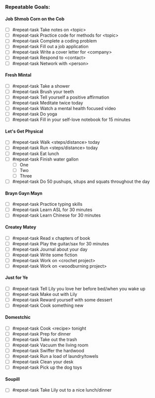 ### Repeatable Goals:

#### Job Shmob Corn on the Cob
- [ ] #repeat-task Take notes on \<topic\>
- [ ] #repeat-task Practice code for methods for \<topic\>
- [ ] #repeat-task Complete a coding problem
- [ ] #repeat-task Fill out a job application
- [ ] #repeat-task Write a cover letter for \<company\>
- [ ] #repeat-task Respond to \<contact\>
- [ ] #repeat-task Network with \<person\>

#### Fresh Mintal
- [ ] #repeat-task Take a shower
- [ ] #repeat-task Brush your teeth
- [ ] #repeat-task Tell yourself a positive affirmation
- [ ] #repeat-task Meditate twice today
- [ ] #repeat-task Watch a mental health focused video
- [ ] #repeat-task Do yoga
- [ ] #repeat-task Fill in your self-love notebook for 15 minutes

#### Let's Get Physical
- [ ] #repeat-task Walk \<steps/distance\> today
- [ ] #repeat-task Run \<steps/distance\> today
- [ ] #repeat-task Eat lunch
- [ ] #repeat-task Finish water gallon
	- [ ] One
	- [ ] Two
	- [ ] Three
- [ ] #repeat-task Do 50 pushups, situps and squats throughout the day

#### Brayn Gayn Mayn
- [ ] #repeat-task Practice typing skills
- [ ] #repeat-task Learn ASL for 30 minutes
- [ ] #repeat-task Learn Chinese for 30 minutes

#### Createy Matey
- [ ] #repeat-task Read x chapters of book
- [ ] #repeat-task Play the guitar/sax for 30 minutes
- [ ] #repeat-task Journal about your day
- [ ] #repeat-task Write some fiction
- [ ] #repeat-task Work on \<crochet project\>
- [ ] #repeat-task Work on \<woodburning project\>

#### Just for Ye
- [ ] #repeat-task Tell Lily you love her before bed/when you wake up
- [ ] #repeat-task Make out with Lily 
- [ ] #repeat-task Reward yourself with some dessert
- [ ] #repeat-task Cook something new

#### Domestchic
- [ ] #repeat-task Cook \<recipe\> tonight
- [ ] #repeat-task Prep for dinner
- [ ] #repeat-task Take out the trash
- [ ] #repeat-task Vacuum the living room
- [ ] #repeat-task Swiffer the hardwood
- [ ] #repeat-task Run a load of laundry/towels
- [ ] #repeat-task Clean your desk
- [ ] #repeat-task Pick up the dog toys

#### Soupill
- [ ] #repeat-task Take Lily out to a nice lunch/dinner




